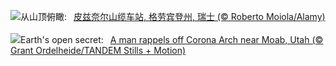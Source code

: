 ![](https://www.bing.com/th?id=OHR.PizNairPeak_ZH-CN8209144138_UHD.jpg&w=1000)从山顶俯瞰:&nbsp;&ensp;[皮兹奈尔山缆车站, 格劳宾登州, 瑞士 (© Roberto Moiola/Alamy)](https://www.bing.com/th?id=OHR.PizNairPeak_ZH-CN8209144138_UHD.jpg)
<br><br/>
![](https://www.bing.com/th?id=OHR.CoronaArch_EN-US8928406175_UHD.jpg&w=1000)Earth's open secret:&nbsp;&ensp;[A man rappels off Corona Arch near Moab, Utah (© Grant Ordelheide/TANDEM Stills + Motion)](https://www.bing.com/th?id=OHR.CoronaArch_EN-US8928406175_UHD.jpg)
<br><br/>
